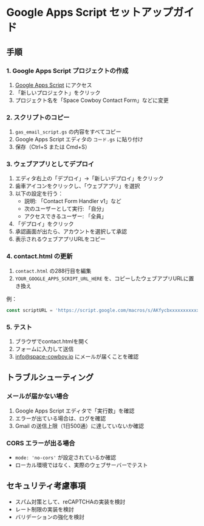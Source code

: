 # Google Apps Script セットアップガイド

## 手順

### 1. Google Apps Script プロジェクトの作成

1. [Google Apps Script](https://script.google.com/) にアクセス
2. 「新しいプロジェクト」をクリック
3. プロジェクト名を「Space Cowboy Contact Form」などに変更

### 2. スクリプトのコピー

1. `gas_email_script.gs` の内容をすべてコピー
2. Google Apps Script エディタの `コード.gs` に貼り付け
3. 保存（Ctrl+S または Cmd+S）

### 3. ウェブアプリとしてデプロイ

1. エディタ右上の「デプロイ」→「新しいデプロイ」をクリック
2. 歯車アイコンをクリックし、「ウェブアプリ」を選択
3. 以下の設定を行う：
   - 説明: 「Contact Form Handler v1」など
   - 次のユーザーとして実行: 「自分」
   - アクセスできるユーザー: 「全員」
4. 「デプロイ」をクリック
5. 承認画面が出たら、アカウントを選択して承認
6. 表示されるウェブアプリURLをコピー

### 4. contact.html の更新

1. `contact.html` の288行目を編集
2. `YOUR_GOOGLE_APPS_SCRIPT_URL_HERE` を、コピーしたウェブアプリURLに置き換え

例：
```javascript
const scriptURL = 'https://script.google.com/macros/s/AKfycbxxxxxxxxxxxxx/exec';
```

### 5. テスト

1. ブラウザでcontact.htmlを開く
2. フォームに入力して送信
3. info@space-cowboy.jp にメールが届くことを確認

## トラブルシューティング

### メールが届かない場合

1. Google Apps Script エディタで「実行数」を確認
2. エラーが出ている場合は、ログを確認
3. Gmail の送信上限（1日500通）に達していないか確認

### CORS エラーが出る場合

- `mode: 'no-cors'` が設定されているか確認
- ローカル環境ではなく、実際のウェブサーバーでテスト

## セキュリティ考慮事項

- スパム対策として、reCAPTCHAの実装を検討
- レート制限の実装を検討
- バリデーションの強化を検討